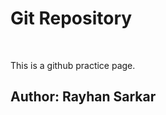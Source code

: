<html>
  <body>
    <h1>Git Repository </h1> <br>
    <p>This is a github practice page.</p>
    <h2>Author: Rayhan Sarkar </h2>
    
  </body>
</html>
